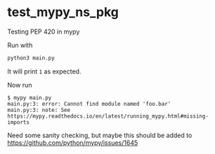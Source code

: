# test_mypy_ns_pkg
Testing PEP 420 in mypy

Run with

```python
python3 main.py
```

It will print `1` as expected.

Now run 

```
$ mypy main.py
main.py:3: error: Cannot find module named 'foo.bar'
main.py:3: note: See https://mypy.readthedocs.io/en/latest/running_mypy.html#missing-imports
```

Need some sanity checking, but maybe this should be added to https://github.com/python/mypy/issues/1645
